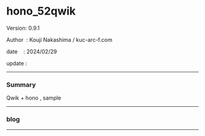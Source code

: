 ﻿# hono_52qwik

 Version: 0.9.1

 Author  : Kouji Nakashima / kuc-arc-f.com

 date    : 2024/02/29

 update  :

***
### Summary

Qwik + hono , sample

***

### blog 


***

